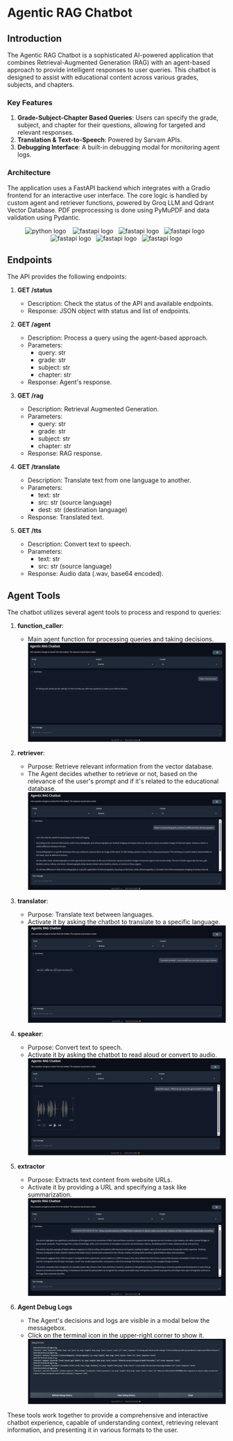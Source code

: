 # Agentic RAG Chatbot

## Introduction

The Agentic RAG Chatbot is a sophisticated AI-powered application that combines Retrieval-Augmented Generation (RAG) with an agent-based approach to provide intelligent responses to user queries. This chatbot is designed to assist with educational content across various grades, subjects, and chapters.

### Key Features

1. **Grade-Subject-Chapter Based Queries**: Users can specify the grade, subject, and chapter for their questions, allowing for targeted and relevant responses.
2. **Translation & Text-to-Speech**: Powered by Sarvam APIs.
3. **Debugging Interface**: A built-in debugging modal for monitoring agent logs.

### Architecture

The application uses a FastAPI backend which integrates with a Gradio frontend for an interactive user interface. The core logic is handled by custom agent and retriever functions, powered by Groq LLM and Qdrant Vector Database. PDF preprocessing is done using PyMuPDF and data validation using Pydantic.  

<div align="center">
 <img src="https://avatars.githubusercontent.com/u/1525981?s=200&v=4" height="40" width="43" alt="python logo"/> &nbsp;&nbsp;
<img src="https://avatars.githubusercontent.com/u/156354296?s=200&v=4" height="40" width="43" alt="fastapi logo"/>&nbsp;&nbsp;
<img src="https://avatars.githubusercontent.com/u/110818415?s=48&v=4" height="40" width="43" alt="fastapi logo"/>&nbsp;&nbsp;
<img src="https://avatars.githubusercontent.com/u/73504361?s=200&v=4" height="40" width="43" alt="fastapi logo"/>&nbsp;&nbsp;
<img src="https://avatars.githubusercontent.com/u/7464134?s=200&v=4" height="40" width="43" alt="fastapi logo"/>&nbsp;&nbsp;
<img src="https://avatars.githubusercontent.com/u/51063788?s=48&v=4" height="40" width="43" alt="fastapi logo"/>&nbsp;&nbsp;
<img src="https://avatars.githubusercontent.com/u/48152365?s=48&v=4" height="40" width="43" alt="fastapi logo"/>
</div>

## Endpoints

The API provides the following endpoints:

1. **GET /status**
   - Description: Check the status of the API and available endpoints.
   - Response: JSON object with status and list of endpoints.

2. **GET /agent**
   - Description: Process a query using the agent-based approach.
   - Parameters: 
     - query: str
     - grade: str
     - subject: str
     - chapter: str
   - Response: Agent's response.

3. **GET /rag**
   - Description: Retrieval Augmented Generation.
   - Parameters: 
     - query: str
     - grade: str
     - subject: str
     - chapter: str
   - Response: RAG response.

4. **GET /translate**
   - Description: Translate text from one language to another.
   - Parameters:
     - text: str
     - src: str (source language)
     - dest: str (destination language)
   - Response: Translated text.

5. **GET /tts**
   - Description: Convert text to speech.
   - Parameters:
     - text: str
     - src: str (source language)
   - Response: Audio data (.wav, base64 encoded).

## Agent Tools

The chatbot utilizes several agent tools to process and respond to queries:

1. **function_caller**:   
    - Main agent function for processing queries and taking decisions.
    ![Function Caller](images/function_caller.png)

2. **retriever**: 
   - Purpose: Retrieve relevant information from the vector database.
   - The Agent decides whether to retrieve or not, based on the relevance of the user's prompt and if it's related to the educational database.
   ![Retriever](images/retreiver.png)

3. **translator**: 
   - Purpose: Translate text between languages.
   - Activate it by asking the chatbot to translate to a specific language.
   ![Translator](images/translator.png)

4. **speaker**: 
   - Purpose: Convert text to speech.
   - Activate it by asking the chatbot to read aloud or convert to audio.
   ![Speaker](images/tts.png)

5. **extractor**
   - Purpose: Extracts text content from website URLs.
   - Activate it by providing a URL and specifying a task like summarization.
   ![Extractor](images/extractor.png)

6. **Agent Debug Logs**
   - The Agent's decisions and logs are visible in a modal below the messagebox.
    - Click on the terminal icon in the upper-right corner to show it.
   ![Debug](images/debuglog.png)

These tools work together to provide a comprehensive and interactive chatbot experience, capable of understanding context, retrieving relevant information, and presenting it in various formats to the user.
